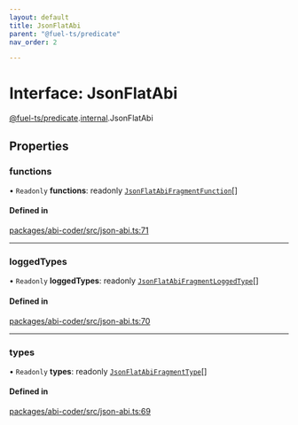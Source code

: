 ```yaml
---
layout: default
title: JsonFlatAbi
parent: "@fuel-ts/predicate"
nav_order: 2

---
```


# Interface: JsonFlatAbi

[@fuel-ts/predicate](../index.md).[internal](../namespaces/internal.md).JsonFlatAbi

## Properties

### functions

• `Readonly` **functions**: readonly [`JsonFlatAbiFragmentFunction`](internal-JsonFlatAbiFragmentFunction.md)[]

#### Defined in

[packages/abi-coder/src/json-abi.ts:71](https://github.com/FuelLabs/fuels-ts/blob/master/packages/abi-coder/src/json-abi.ts#L71)

___

### loggedTypes

• `Readonly` **loggedTypes**: readonly [`JsonFlatAbiFragmentLoggedType`](internal-JsonFlatAbiFragmentLoggedType.md)[]

#### Defined in

[packages/abi-coder/src/json-abi.ts:70](https://github.com/FuelLabs/fuels-ts/blob/master/packages/abi-coder/src/json-abi.ts#L70)

___

### types

• `Readonly` **types**: readonly [`JsonFlatAbiFragmentType`](internal-JsonFlatAbiFragmentType.md)[]

#### Defined in

[packages/abi-coder/src/json-abi.ts:69](https://github.com/FuelLabs/fuels-ts/blob/master/packages/abi-coder/src/json-abi.ts#L69)
